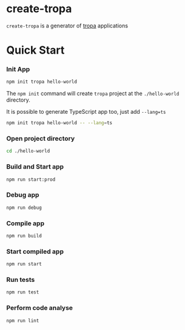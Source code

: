 # create-tropa

`create-tropa` is a generator of [tropa](https://github.com/drummer1992/tropa) applications

# Quick Start

### Init App
```sh
npm init tropa hello-world
```
The `npm init` command will create `tropa` project at the `./hello-world` directory.

It is possible to generate TypeScript app too, just add `--lang=ts`

```sh
npm init tropa hello-world -- --lang=ts
```

### Open project directory

```sh
cd ./hello-world    
```

### Build and Start app
```sh
npm run start:prod
```

### Debug app
```sh
npm run debug
```

### Compile app
```sh
npm run build
```

### Start compiled app
```sh
npm run start
```

### Run tests
```sh
npm run test
```

### Perform code analyse
```sh
npm run lint
```
